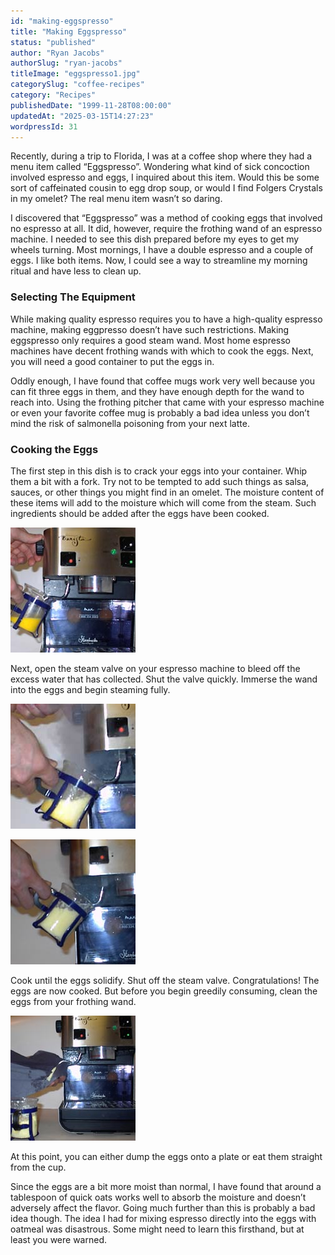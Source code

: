 ```yaml
---
id: "making-eggspresso"
title: "Making Eggspresso"
status: "published"
author: "Ryan Jacobs"
authorSlug: "ryan-jacobs"
titleImage: "eggspresso1.jpg"
categorySlug: "coffee-recipes"
category: "Recipes"
publishedDate: "1999-11-28T08:00:00"
updatedAt: "2025-03-15T14:27:23"
wordpressId: 31
---
```


Recently, during a trip to Florida, I was at a coffee shop where they had a menu item called “Eggspresso”. Wondering what kind of sick concoction involved espresso and eggs, I inquired about this item. Would this be some sort of caffeinated cousin to egg drop soup, or would I find Folgers Crystals in my omelet? The real menu item wasn’t so daring.

I discovered that “Eggspresso” was a method of cooking eggs that involved no espresso at all. It did, however, require the frothing wand of an espresso machine. I needed to see this dish prepared before my eyes to get my wheels turning. Most mornings, I have a double espresso and a couple of eggs. I like both items. Now, I could see a way to streamline my morning ritual and have less to clean up.

### Selecting The Equipment

While making quality espresso requires you to have a high-quality espresso machine, making eggpresso doesn’t have such restrictions. Making eggspresso only requires a good steam wand. Most home espresso machines have decent frothing wands with which to cook the eggs. Next, you will need a good container to put the eggs in.

Oddly enough, I have found that coffee mugs work very well because you can fit three eggs in them, and they have enough depth for the wand to reach into. Using the frothing pitcher that came with your espresso machine or even your favorite coffee mug is probably a bad idea unless you don’t mind the risk of salmonella poisoning from your next latte.

### Cooking the Eggs

The first step in this dish is to crack your eggs into your container. Whip them a bit with a fork. Try not to be tempted to add such things as salsa, sauces, or other things you might find in an omelet. The moisture content of these items will add to the moisture which will come from the steam. Such ingredients should be added after the eggs have been cooked.

![Add steam to eggs](step1_200x200.jpg)

Next, open the steam valve on your espresso machine to bleed off the excess water that has collected. Shut the valve quickly. Immerse the wand into the eggs and begin steaming fully.

![continue steaming eggs](step2_200x200.jpg)

![froth eggs](step3_200x200.jpg)

Cook until the eggs solidify. Shut off the steam valve. Congratulations! The eggs are now cooked. But before you begin greedily consuming, clean the eggs from your frothing wand.

![clean wand](clean_200x200.jpg)

At this point, you can either dump the eggs onto a plate or eat them straight from the cup.

Since the eggs are a bit more moist than normal, I have found that around a tablespoon of quick oats works well to absorb the moisture and doesn’t adversely affect the flavor. Going much further than this is probably a bad idea though. The idea I had for mixing espresso directly into the eggs with oatmeal was disastrous. Some might need to learn this firsthand, but at least you were warned.